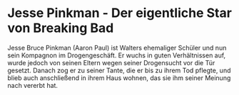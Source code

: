 # Jesse Pinkman - Der eigentliche Star von Breaking Bad
Jesse Bruce Pinkman (Aaron Paul) ist Walters ehemaliger Schüler und nun sein Kompagnon im Drogengeschäft. Er wuchs in guten Verhältnissen auf, wurde jedoch von seinen Eltern wegen seiner Drogensucht vor die Tür gesetzt. Danach zog er zu seiner Tante, die er bis zu ihrem Tod pflegte, und blieb auch anschließend in ihrem Haus wohnen, das sie ihm seiner Meinung nach vererbt hat. 

